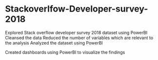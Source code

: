 # Stackoverlfow-Developer-survey-2018

Explored Stack overflow developer survey 2018 dataset using PowerBI
Cleansed the data 
Reduced the number of variables which are relevant to the analysis
Analyzed the dataset using PowerBI

Created dashboards using PowerBI to visualize the findings
